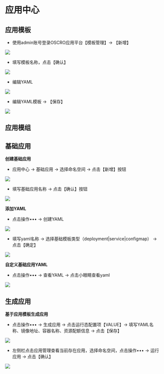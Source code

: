 # 应用中心

## 应用模板

- 使用admin账号登录OSCRO应用平台【模板管理】→ 【新增】

![](images\24.png)

- 填写模板名称，点击【确认】

![](images\25.png)

- 编辑YAML

![](images\26.png)

- 编辑YAML模板 → 【保存】

![](images\27.png)

## 应用模组

## 基础应用

**创建基础应用**

- 应用中心 → 基础应用 → 选择命名空间 → 点击【新增】按钮

![](images\11.png)

- 填写基础应用名称 → 点击【确认】按钮

![](images\12.png)

**添加YAML**

- 点击操作••• → 创建YAML

![](images\13.png)

- 填写yaml名称 → 选择基础模板类型（deployment|service|configmap） → 点击【确定】

![](images\14.png)

**自定义基础应用YAML**

- 点击操作••• → 查看YAML → 点击小眼睛查看yaml

![](images\16.png)

## 生成应用

**基于应用模板生成应用**

- 点击操作••• → 生成应用 → 点击运行态配置项【VALUE】→ 填写YAML名称、镜像地址、容器名称、资源配额信息 → 点击【保存】

![](images\17.png)

- 左侧栏点击应用管理查看当前存在应用，选择命名空间，点击操作••• → 运行应用 → 点击【确认】

![](images\20.png)